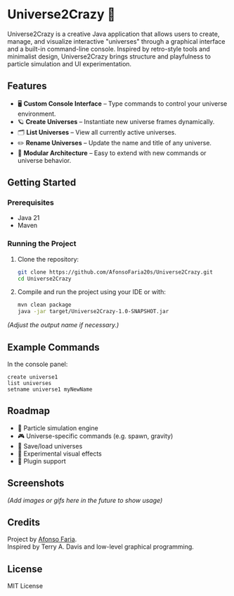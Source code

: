 # Universe2Crazy 🌌

Universe2Crazy is a creative Java application that allows users to create, manage, and visualize interactive "universes" through a graphical interface and a built-in command-line console. Inspired by retro-style tools and minimalist design, Universe2Crazy brings structure and playfulness to particle simulation and UI experimentation.

## Features

- 🖥️ **Custom Console Interface** – Type commands to control your universe environment.
- 🪐 **Create Universes** – Instantiate new universe frames dynamically.
- 🗂️ **List Universes** – View all currently active universes.
- ✏️ **Rename Universes** – Update the name and title of any universe.
- 🧱 **Modular Architecture** – Easy to extend with new commands or universe behavior.

## Getting Started

### Prerequisites

- Java 21
- Maven

### Running the Project

1. Clone the repository:

   ```bash
   git clone https://github.com/AfonsoFaria20s/Universe2Crazy.git
   cd Universe2Crazy
   ```

2. Compile and run the project using your IDE or with:

   ```bash
   mvn clean package
   java -jar target/Universe2Crazy-1.0-SNAPSHOT.jar
   ```

*(Adjust the output name if necessary.)*

## Example Commands

In the console panel:

```text
create universe1
list universes
setname universe1 myNewName
```

## Roadmap

- 🌠 Particle simulation engine
- 🎮 Universe-specific commands (e.g. spawn, gravity)
- 💾 Save/load universes
- 🧪 Experimental visual effects
- 🧰 Plugin support

## Screenshots

_(Add images or gifs here in the future to show usage)_

## Credits

Project by [Afonso Faria](https://github.com/afonsovfaria).  
Inspired by Terry A. Davis and low-level graphical programming.

## License

MIT License
